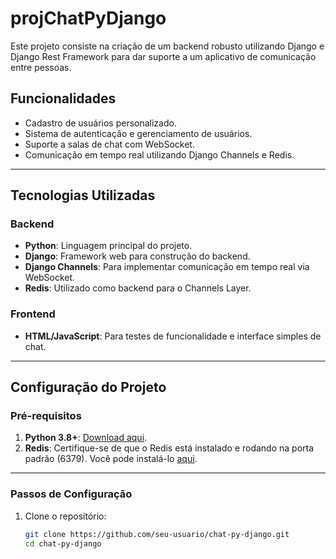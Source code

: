 # projChatPyDjango
Este projeto consiste na criação de um backend robusto utilizando Django e Django Rest Framework para dar suporte a um aplicativo de comunicação entre pessoas.

## Funcionalidades

- Cadastro de usuários personalizado.
- Sistema de autenticação e gerenciamento de usuários.
- Suporte a salas de chat com WebSocket.
- Comunicação em tempo real utilizando Django Channels e Redis.

---

## Tecnologias Utilizadas

### Backend
- **Python**: Linguagem principal do projeto.
- **Django**: Framework web para construção do backend.
- **Django Channels**: Para implementar comunicação em tempo real via WebSocket.
- **Redis**: Utilizado como backend para o Channels Layer.

### Frontend
- **HTML/JavaScript**: Para testes de funcionalidade e interface simples de chat.

---

## Configuração do Projeto

### Pré-requisitos

1. **Python 3.8+**: [Download aqui](https://www.python.org/downloads/).
2. **Redis**: Certifique-se de que o Redis está instalado e rodando na porta padrão (6379). Você pode instalá-lo [aqui](https://redis.io/download).

---

### Passos de Configuração

1. Clone o repositório:
   ```bash
   git clone https://github.com/seu-usuario/chat-py-django.git
   cd chat-py-django
